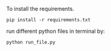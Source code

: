 To install the requirements.

```
pip install -r requirements.txt
```

run different python files in terminal by:
``` 
python run_file.py
```